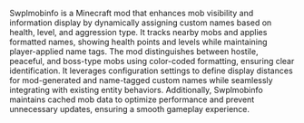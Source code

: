 Swplmobinfo is a Minecraft mod that enhances mob visibility and information display by dynamically assigning custom names based on health, level, and aggression type. It tracks nearby mobs and applies formatted names, showing health points and levels while maintaining player-applied name tags. The mod distinguishes between hostile, peaceful, and boss-type mobs using color-coded formatting, ensuring clear identification. It leverages configuration settings to define display distances for mod-generated and name-tagged custom names while seamlessly integrating with existing entity behaviors. Additionally, Swplmobinfo maintains cached mob data to optimize performance and prevent unnecessary updates, ensuring a smooth gameplay experience.
